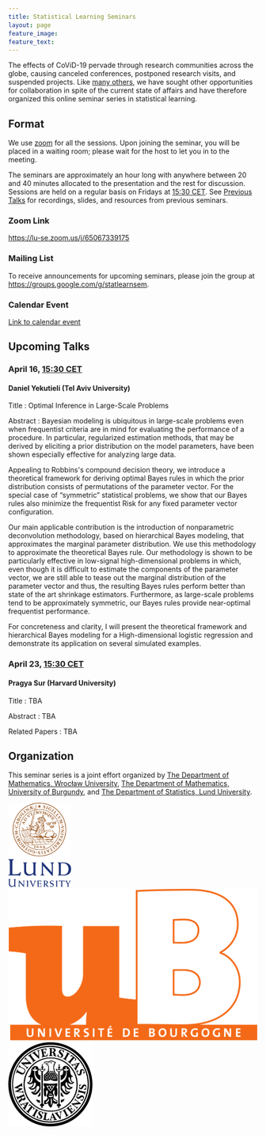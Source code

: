 ```yaml
---
title: Statistical Learning Seminars
layout: page
feature_image: 
feature_text:
---
```


The effects of CoViD-19 pervade through research communities across the globe,
causing canceled conferences, postponed research visits, and suspended
projects. Like [many others](/links), we have sought 
other opportunities for collaboration in spite of the current state of
affairs and have therefore organized this online seminar 
series in statistical learning.

## Format

We use [zoom](https://zoom.us/) for all the sessions. Upon joining
the seminar, you will be placed in a 
waiting room; please wait for the host to let you in to the 
meeting.

The seminars are approximately an hour long with anywhere between 20 and 40 minutes
allocated to the presentation and the rest for discussion. Sessions are held on a regular basis 
on Fridays at [15:30 CET](https://www.thetimezoneconverter.com/?t=15%3A30%20pm&tz=Stockholm&).
See [Previous Talks](/previous-talks) for recordings, slides, and resources from previous
seminars.

### Zoom Link

<https://lu-se.zoom.us/j/65067339175>

### Mailing List

To receive announcements for upcoming seminars, please join the group at
<https://groups.google.com/g/statlearnsem>.

### Calendar Event

[Link to calendar event](https://lu-se.zoom.us/meeting/u5Etce6rrTIrHdGmDxIUKT33_HsILcrt6Tui/ics?icsToken=98tyKu-trj0tGdecsR6CR_MMAo_oKOnztlhcgqd6kTv9KhV4VlClCcpRG558AsyG)

## Upcoming Talks

### April 16, [15:30 CET](https://www.thetimezoneconverter.com/?t=15%3A30%20pm&tz=Stockholm&)

#### Daniel Yekutieli (Tel Aviv University)

Title
: Optimal Inference in Large-Scale Problems 

Abstract
: Bayesian modeling is ubiquitous in large-scale problems even when frequentist criteria are in mind for
  evaluating the performance of a procedure. In particular, regularized estimation methods, that may be
  derived by eliciting a prior distribution on the model parameters, have been shown especially effective
  for analyzing large data.
  
  Appealing to Robbins's compound decision theory, we introduce a theoretical framework for deriving
  optimal Bayes rules in which the prior distribution consists of permutations of the parameter vector. For
  the special case of “symmetric” statistical problems, we show that our Bayes rules also minimize the
  frequentist Risk for any fixed parameter vector configuration.
  
  Our main applicable contribution is the introduction of nonparametric deconvolution methodology, based
  on hierarchical Bayes modeling, that approximates the marginal parameter distribution. We use this
  methodology to approximate the theoretical Bayes rule. Our methodology is shown to be particularly
  effective in low-signal high-dimensional problems in which, even though it is difficult to estimate the
  components of the parameter vector, we are still able to tease out the marginal distribution of the
  parameter vector and thus, the resulting Bayes rules perform better than state of the art shrinkage
  estimators. Furthermore, as large-scale problems tend to be approximately symmetric, our Bayes rules
  provide near-optimal frequentist performance.
  
  For concreteness and clarity, I will present the theoretical framework and hierarchical Bayes modeling for
  a High-dimensional logistic regression and demonstrate its application on several simulated examples.

### April 23, [15:30 CET](https://www.thetimezoneconverter.com/?t=15%3A30%20pm&tz=Stockholm&)

#### Pragya Sur (Harvard University)

Title
: TBA 

Abstract
: TBA

Related Papers
: TBA

## Organization

This seminar series is a joint effort organized by
[The Department of Mathematics, Wrocław University](https://www.math.uni.wroc.pl),
[The Department of Mathematics, University of Burgundy](https://math.u-bourgogne.fr/), and
[The Department of Statistics, Lund University](https://stat.lu.se).

<div class="row">
  <div class="column">
    <img src="assets/logo-lu.svg" alt="Lund University" style="height:170px">
  </div>
  <div class="column">
    <img src="assets/logo-burgundy.png" alt="University of Burgundy" style="width:auto height:170px">
  </div>
  <div class="column">
    <img src="assets/logo-wroclaw.svg" alt="Wroclaw University" style="height:170px">
  </div>
</div> 
